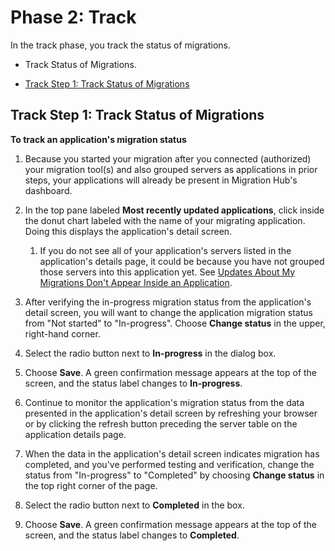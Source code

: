 # Phase 2: Track<a name="migrate-wt-track"></a>

In the track phase, you track the status of migrations\.

+ Track Status of Migrations\.


+ [Track Step 1: Track Status of Migrations](#migrate-wt-track-app-status)

## Track Step 1: Track Status of Migrations<a name="migrate-wt-track-app-status"></a>

**To track an application's migration status**

1. Because you started your migration after you connected \(authorized\) your migration tool\(s\) and also grouped servers as applications in prior steps, your applications will already be present in Migration Hub's dashboard\.

1. In the top pane labeled **Most recently updated applications**, click inside the donut chart labeled with the name of your migrating application\. Doing this displays the application's detail screen\.

   1. If you do not see all of your application's servers listed in the application's details page, it could be because you have not grouped those servers into this application yet\.  See [Updates About My Migrations Don't Appear Inside an Application](troubleshooting.md#migs-do-not-appear-in-app)\.

1. After verifying the in\-progress migration status from the application's detail screen, you will want to change the application migration status from "Not started" to "In\-progress"\. Choose **Change status** in the upper, right\-hand corner\.

1. Select the radio button next to **In\-progress** in the dialog box\.

1. Choose **Save**\. A green confirmation message appears at the top of the screen, and the status label changes to **In\-progress**\.

1. Continue to monitor the application's migration status from the data presented in the application's detail screen by refreshing your browser or by clicking the refresh button preceding the server table on the application details page\.

1. When the data in the application's detail screen indicates migration has completed, and you've performed testing and verification, change the status from "In\-progress" to "Completed" by choosing **Change status** in the top right corner of the page\.

1. Select the radio button next to **Completed** in the box\.

1. Choose **Save**\. A green confirmation message appears at the top of the screen, and the status label changes to **Completed**\.